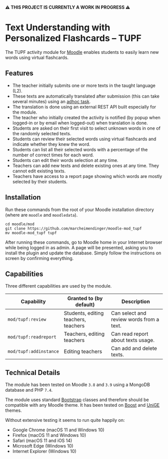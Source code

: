 **⚠️ THIS PROJECT IS CURRENTLY A WORK IN PROGRESS ⚠️**

# Text Understanding with Personalized Flashcards – TUPF

The TUPF activity module for [Moodle](https://moodle.org) enables students to easily learn new words using virtual flashcards.

## Features

* The teacher initially submits one or more texts in the taught language (L2).
* These texts are automatically translated after submission (this can take several minutes) using an [adhoc task](https://docs.moodle.org/dev/Task_API#Adhoc_tasks).
* The translation is done using an external REST API built especially for the module.
* The teacher who initially created the activity is notified (by popup when logged-in or by email when logged-out) when translation is done.
* Students are asked on their first visit to select unknown words in one of the randomly selected texts.
* Students can review their selected words using virtual flashcards and indicate whether they knew the word.
* Students can list all their selected words with a percentage of the number of correct times for each word.
* Students can edit their words selection at any time.
* Teachers can add new texts and delete existing ones at any time. They cannot edit existing texts.
* Teachers have access to a report page showing which words are mostly selected by their students.

## Installation

Run these commands from the root of your Moodle installation directory (where are `moodle` and `moodledata`).

```shell
cd moodle/mod
git clone https://github.com/marcheimendinger/moodle-mod_tupf
mv moodle-mod_tupf tupf
```

After running these commands, go to Moodle home in your Internet browser while being logged in as admin. A page will be presented, asking you to install the plugin and update the database. Simply follow the instructions on screen by confirming everything.

## Capabilities

Three different capabilities are used by the module.

| Capability             | Granted to (by default)               | Description                              |
| ---------------------- | ------------------------------------- | ---------------------------------------- |
| `mod/tupf:review`      | Students, editing teachers, teachers  | Can select and review words from a text. |
| `mod/tupf:readreport`  | Teachers, editing teachers            | Can read report about texts usage.       |
| `mod/tupf:addinstance` | Editing teachers                      | Can add and delete texts.                |

## Technical Details

The module has been tested on Moodle `3.8` and `3.9` using a MongoDB database and PHP `7.4`.

The module uses standard [Bootstrap](https://getbootstrap.com) classes and therefore should be compatible with any Moodle theme. It has been tested on [Boost](https://docs.moodle.org/310/en/Boost_theme) and [UniGE](https://gitlab.unige.ch/eLearning/moodle/moodle-theme_unige) themes.

Without extensive testing it seems to run quite happily on:
* Google Chrome (macOS 11 and Windows 10)
* Firefox (macOS 11 and Windows 10)
* Safari (macOS 11 and iOS 14)
* Microsoft Edge (Windows 10)
* Internet Explorer (Windows 10)